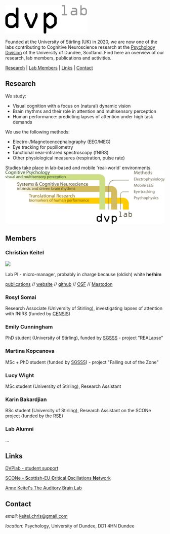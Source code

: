 ![display dvplab logo](/images/logo_s.png)

Founded at the University of Stirling (UK) in 2020, we are now one of the labs contributing to Cognitive Neuroscience research at the [Psychology Division](https://www.dundee.ac.uk/psychology) of the University of Dundee, Scotland. Find here an overview of our research, lab members, publications and activities.

[Research](#research) | [Lab Members](#members) | [Links](#links) | [Contact](#contact)

## Research

We study:
- Visual cognition with a focus on (natural) dynamic vision
- Brain rhythms and their role in attention and multisensory perception
- Human performance: predicting lapses of attention under high task demands

We use the following methods:
- Electro-/Magnetoencephalography (EEG/MEG)
- Eye tracking for pupillometry
- functional near-infrared spectroscopy (fNIRS)
- Other physiological measures (respiration, pulse rate)

Studies take place in lab-based and mobile 'real-world' environments.
&nbsp;
&nbsp;
![display dvplab themes](/images/dvplab_themes.png)

## Members

### Christian Keitel

<img src="https://raw.githubusercontent.com/keiCetel/dvplab.github.io/master/images/ck_profile_pic.jpg" width="150">

Lab PI - micro-manager, probably in charge because (oldish) white **he/him**

[publications](https://scholar.google.com/citations?user=hTkSbg8AAAAJ&hl=en>publications) // [website](https://keitelscience.com) // [github](https://github.com/keiCetel) // [OSF](https://osf.io/hktsc/) // [Mastodon](https://mastodon.scot/@keicetel)

### Rosyl Somai

Research Associate (University of Stirling), investigating lapses of attention with fNIRS (funded by [CENSIS](https://censis.org.uk/))

### Emily Cunningham

PhD student (University of Stirling), funded by [SGSSS](https://www.sgsss.ac.uk/) - project "REALapse"

### Martina Kopcanova

MSc + PhD student (funded by [SGSSS](https://www.sgsss.ac.uk/)) - project "Falling out of the Zone"

### Lucy Wight

MSc student (University of Stirling), Research Assistant

### Karin Bakardjian

BSc student (University of Stirling), Research Assistant on the SCONe project (funded by the [RSE](https://rse.org.uk/))

### Lab Alumni

...

## Links

[DVPlab - student support](https://dvplab.wordpress.com/)

[SCONe - **S**cottish-EU **C**ritical **O**scillations **Ne**twork](https://scone.stir.ac.uk/)

[Anne Keitel's The Auditory Brain Lab](https://keitelscience.com/annes-lab/)


## Contact

_email:_ [keitel.chris@gmail.com](mailto:keitel.chris@gmail.com)

_location:_ Psychology, University of Dundee, DD1 4HN Dundee